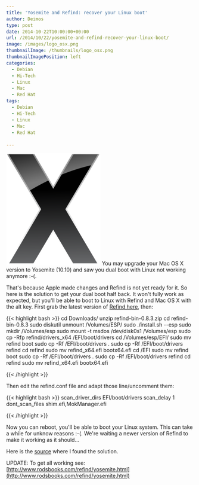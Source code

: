 ```yaml
---
title: 'Yosemite and Refind: recover your Linux boot'
author: Deimos
type: post
date: 2014-10-22T10:00:00+00:00
url: /2014/10/22/yosemite-and-refind-recover-your-linux-boot/
image: /images/logo_osx.png
thumbnailImage: /thumbnails/logo_osx.png
thumbnailImagePosition: left
categories:
  - Debian
  - Hi-Tech
  - Linux
  - Mac
  - Red Hat
tags:
  - Debian
  - Hi-Tech
  - Linux
  - Mac
  - Red Hat

---
```

![OS_X-Logo](/images/logo_osx.png)
You may upgrade your Mac OS X version to Yosemite (10.10) and saw you dual boot with Linux not working anymore :-(.

That's because Apple made changes and Refind is not yet ready for it. So here is the solution to get your dual boot half back. It won't fully work as expected, but you'll be able to boot to Linux with Refind and Mac OS X with the alt key. First grab the latest version of [Refind here](http://sourceforge.net/projects/refind/), then:

{{< highlight bash >}}
cd Downloads/
unzip refind-bin-0.8.3.zip
cd refind-bin-0.8.3
sudo diskutil unmount /Volumes/ESP/
sudo ./install.sh --esp
sudo mkdir /Volumes/esp
sudo mount -t msdos /dev/disk0s1 /Volumes/esp
sudo cp -Rfp refind/drivers_x64 /EFI/boot/drivers
cd /Volumes/esp/EFI/
sudo mv refind boot
sudo cp -Rf /EFI/boot/drivers .
sudo cp -Rf /EFI/boot/drivers refind
cd refind
sudo mv refind_x64.efi bootx64.efi
cd /EFI
sudo mv refind boot
sudo cp -Rf /EFI/boot/drivers .
sudo cp -Rf /EFI/boot/drivers refind
cd refind
sudo mv refind_x64.efi bootx64.efi

{{< /highlight >}}

Then edit the refind.conf file and adapt those line/uncomment them:

{{< highlight bash >}}
scan_driver_dirs EFI/boot/drivers
scan_delay 1
dont_scan_files shim.efi,MokManager.efi

{{< /highlight >}}

Now you can reboot, you'll be able to boot your Linux system. This can take a while for unknow reasons :-(. We're waiting a newer version of Refind to make it working as it should...

Here is the [source](http://forums.macrumors.com/showthread.php?t=1740614) where I found the solution.

UPDATE: To get all working see: [http://www.rodsbooks.com/refind/yosemite.html](http://www.rodsbooks.com/refind/yosemite.html)